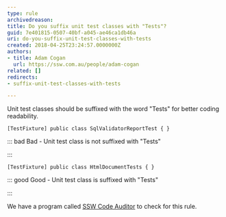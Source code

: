 ```yaml
---
type: rule
archivedreason: 
title: Do you suffix unit test classes with "Tests"?
guid: 7e401815-0507-40bf-a045-ae46ca1db46a
uri: do-you-suffix-unit-test-classes-with-tests
created: 2018-04-25T23:24:57.0000000Z
authors:
- title: Adam Cogan
  url: https://ssw.com.au/people/adam-cogan
related: []
redirects:
- suffix-unit-test-classes-with-tests

---
```


Unit test classes should be suffixed with the word "Tests" for better coding readability.

<!--endintro-->



```
[TestFixture] public class SqlValidatorReportTest { }
```




::: bad
Bad - Unit test class is not suffixed with "Tests"

:::



```
[TestFixture] public class HtmlDocumentTests { }
```




::: good
Good - Unit test class is suffixed with "Tests"

:::

We have a program called [SSW Code Auditor](https&#58;//www.ssw.com.au/ssw/CodeAuditor/) to check for this rule.
